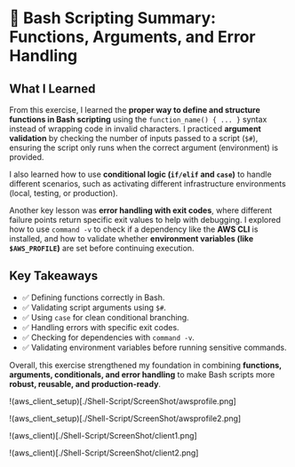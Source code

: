# 📘 Bash Scripting Summary: Functions, Arguments, and Error Handling

## What I Learned

From this exercise, I learned the **proper way to define and structure functions in Bash scripting** using the `function_name() { ... }` syntax instead of wrapping code in invalid characters. I practiced **argument validation** by checking the number of inputs passed to a script (`$#`), ensuring the script only runs when the correct argument (environment) is provided.  

I also learned how to use **conditional logic (`if/elif` and `case`)** to handle different scenarios, such as activating different infrastructure environments (local, testing, or production).  

Another key lesson was **error handling with exit codes**, where different failure points return specific exit values to help with debugging. I explored how to use `command -v` to check if a dependency like the **AWS CLI** is installed, and how to validate whether **environment variables (like `$AWS_PROFILE`)** are set before continuing execution.  

## Key Takeaways
- ✅ Defining functions correctly in Bash.  
- ✅ Validating script arguments using `$#`.  
- ✅ Using `case` for clean conditional branching.  
- ✅ Handling errors with specific exit codes.  
- ✅ Checking for dependencies with `command -v`.  
- ✅ Validating environment variables before running sensitive commands.  

Overall, this exercise strengthened my foundation in combining **functions, arguments, conditionals, and error handling** to make Bash scripts more **robust, reusable, and production-ready**.

!(aws_client_setup)[./Shell-Script/ScreenShot/awsprofile.png]

!(aws_client_setup)[./Shell-Script/ScreenShot/awsprofile2.png]

!(aws_client)[./Shell-Script/ScreenShot/client1.png]

!(aws_client)[./Shell-Script/ScreenShot/client2.png]
